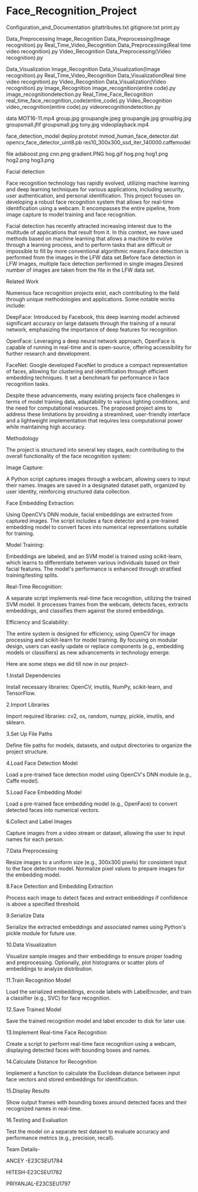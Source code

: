 # Face_Recognition_Project

Configuration_and_Documentation
gitattributes.txt
gitignore.txt
print.py


Data_Preprocessing
Image_Recognition
Data_Preprocessing(Image recognition).py
Real_Time_Video_Recognition
Data_Preprocessing(Real time video recognition).py
Video_Recognition
Data_Preprocessing(Video recognition).py

Data_Visualization
Image_Recognition
Data_Visualization(Image recognition).py
Real_Time_Video_Recognition
Data_Visualization(Real time video recognition).py
Video_Recognition
Data_Visualization(Video recognition).py
Image_Recognition
image_recognition(entire code).py
image_recognitiondetection.py
Real_Time_Face_Recognition
real_time_face_recognition_code(entire_code).py
Video_Recognition
video_recognition(entire code).py
videorecognitiondetection.py


data
MOT16-11.mp4
group.jpg
groupangle.jpeg
groupangle.jpg
groupbig.jpg
groupsmall.jfif
groupsmall.jpg
tony.jpg
videoplayback.mp4

face_detection_model
deploy.prototxt
mmod_human_face_detector.dat
opencv_face_detector_uint8.pb
res10_300x300_ssd_iter_140000.caffemodel

file
adaboost.png
cnn.png
gradient.PNG
hog.gif
hog.png
hog1.png
hog2.png
hog3.png














Facial detection

 

Face recognition technology has rapidly evolved, utilizing machine learning and deep learning techniques for various applications, including security, user authentication, and personal identification. This project focuses on developing a robust face recognition system that allows for real-time identification using a webcam. It encompasses the entire pipeline, from image capture to model training and face recognition.

Facial detection has recently attracted increasing interest due to the multitude of applications that result from it. In this context, we have used methods based on machine learning that allows a machine to evolve through a learning process, and to perform tasks that are difficult or impossible to fill by more conventional algorithmic means.Face detection is performed from the images in the LFW data set.Before face detection in LFW images, multiple face detection performed in single images.Desired number of images are taken from the file in the LFW data set.

 

Related Work

Numerous face recognition projects exist, each contributing to the field through unique methodologies and applications. Some notable works include:

 

DeepFace: Introduced by Facebook, this deep learning model achieved significant accuracy on large datasets through the training of a neural network, emphasizing the importance of deep features for recognition.

 

OpenFace: Leveraging a deep neural network approach, OpenFace is capable of running in real-time and is open-source, offering accessibility for further research and development.

 

FaceNet: Google developed FaceNet to produce a compact representation of faces, allowing for clustering and identification through efficient embedding techniques. It set a benchmark for performance in face recognition tasks.

 

Despite these advancements, many existing projects face challenges in terms of model training data, adaptability to various lighting conditions, and the need for computational resources. The proposed project aims to address these limitations by providing a streamlined, user-friendly interface and a lightweight implementation that requires less computational power while maintaining high accuracy.

 

Methodology

The project is structured into several key stages, each contributing to the overall functionality of the face recognition system:

 

Image Capture:

A Python script captures images through a webcam, allowing users to input their names. Images are saved in a designated dataset path, organized by user identity, reinforcing structured data collection.

Face Embedding Extraction:

Using OpenCV’s DNN module, facial embeddings are extracted from captured images. The script includes a face detector and a pre-trained embedding model to convert faces into numerical representations suitable for training.

Model Training:

Embeddings are labeled, and an SVM model is trained using scikit-learn, which learns to differentiate between various individuals based on their facial features. The model's performance is enhanced through stratified training/testing splits.

Real-Time Recognition:

A separate script implements real-time face recognition, utilizing the trained SVM model. It processes frames from the webcam, detects faces, extracts embeddings, and classifies them against the stored embeddings.

Efficiency and Scalability:

The entire system is designed for efficiency, using OpenCV for image processing and scikit-learn for model training. By focusing on modular design, users can easily update or replace components (e.g., embedding models or classifiers) as new advancements in technology emerge.

 

Here are some steps we did till now in our project-

1.Install Dependencies

Install necessary libraries: OpenCV, imutils, NumPy, scikit-learn, and TensorFlow.

2.Import Libraries

Import required libraries: cv2, os, random, numpy, pickle, imutils, and sklearn.

3.Set Up File Paths

Define file paths for models, datasets, and output directories to organize the project structure.

4.Load Face Detection Model

Load a pre-trained face detection model using OpenCV's DNN module (e.g., Caffe model).

5.Load Face Embedding Model

Load a pre-trained face embedding model (e.g., OpenFace) to convert detected faces into numerical vectors.

6.Collect and Label Images

Capture images from a video stream or dataset, allowing the user to input names for each person.

7.Data Preprocessing

Resize images to a uniform size (e.g., 300x300 pixels) for consistent input to the face detection model.
Normalize pixel values to prepare images for the embedding model.

8.Face Detection and Embedding Extraction

Process each image to detect faces and extract embeddings if confidence is above a specified threshold.

9.Serialize Data

Serialize the extracted embeddings and associated names using Python's pickle module for future use.

10.Data Visualization

Visualize sample images and their embeddings to ensure proper loading and preprocessing.
Optionally, plot histograms or scatter plots of embeddings to analyze distribution.

11.Train Recognition Model

Load the serialized embeddings, encode labels with LabelEncoder, and train a classifier (e.g., SVC) for face recognition.

12.Save Trained Model

Save the trained recognition model and label encoder to disk for later use.

13.Implement Real-time Face Recognition

Create a script to perform real-time face recognition using a webcam, displaying detected faces with bounding boxes and names.

14.Calculate Distance for Recognition

Implement a function to calculate the Euclidean distance between input face vectors and stored embeddings for identification.

15.Display Results

Show output frames with bounding boxes around detected faces and their recognized names in real-time.

16.Testing and Evaluation

Test the model on a separate test dataset to evaluate accuracy and performance metrics (e.g., precision, recall).
 

 

 

Team Details-

ANCEY -E23CSEU1784

HITESH-E23CSEU1782

PRIYANJAL-E23CSEU1797

 

 

 

 
